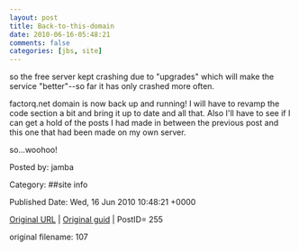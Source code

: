 ```yaml
---
layout: post
title: Back-to-this-domain
date: 2010-06-16-05:48:21
comments: false
categories: [jbs, site]
---
```


so the free server kept crashing due to "upgrades" which will make the service "better"--so far it has only crashed more often.

 factorq.net domain is now back up and running!  I will have to revamp the code section a bit and bring it up to date and all that.  Also I'll have to see if I can get a hold of the posts I had made in between the previous post and this one that had been made on my own server.

 so...woohoo!

 

Posted by: jamba

Category: ##site info 


Published Date: Wed, 16 Jun 2010 10:48:21 +0000 

<a href="http://factorq.net/2010/06/16/back-to-this-domain/">Original URL</a> | <a href="http://factorq.wordpress.com/?p=255">Original guid</a> | PostID= 255

 original filename: 107
